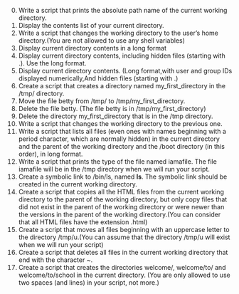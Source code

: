 0. Write a script that prints the absolute path name of the current working directory.
1. Display the contents list of your current directory.
2. Write a script that changes the working directory to the user’s home directory.(You are not allowed to use any shell variables)
3. Display current directory contents in a long format
4. Display current directory contents, including hidden files (starting with .). Use the long format.
5. Display current directory contents. (Long format,with user and group IDs displayed numerically,And hidden files (starting with .)
6. Create a script that creates a directory named my_first_directory in the /tmp/ directory.
7. Move the file betty from /tmp/ to /tmp/my_first_directory.
8. Delete the file betty. (The file betty is in /tmp/my_first_directory)
9. Delete the directory my_first_directory that is in the /tmp directory.
10. Write a script that changes the working directory to the previous one.
11. Write a script that lists all files (even ones with names beginning with a period character, which are normally hidden) in the current directory and the parent of the working directory and the /boot directory (in this order), in long format.
12. Write a script that prints the type of the file named iamafile. The file iamafile will be in the /tmp directory when we will run your script.
13. Create a symbolic link to /bin/ls, named __ls__. The symbolic link should be created in the current working directory.
14. Create a script that copies all the HTML files from the current working directory to the parent of the working directory, but only copy files that did not exist in the parent of the working directory or were newer than the versions in the parent of the working directory.(You can consider that all HTML files have the extension .html)
15. Create a script that moves all files beginning with an uppercase letter to the directory /tmp/u.(You can assume that the directory /tmp/u will exist when we will run your script)
16. Create a script that deletes all files in the current working directory that end with the character ~.
17. Create a script that creates the directories welcome/, welcome/to/ and welcome/to/school in the current directory. (You are only allowed to use two spaces (and lines) in your script, not more.)
